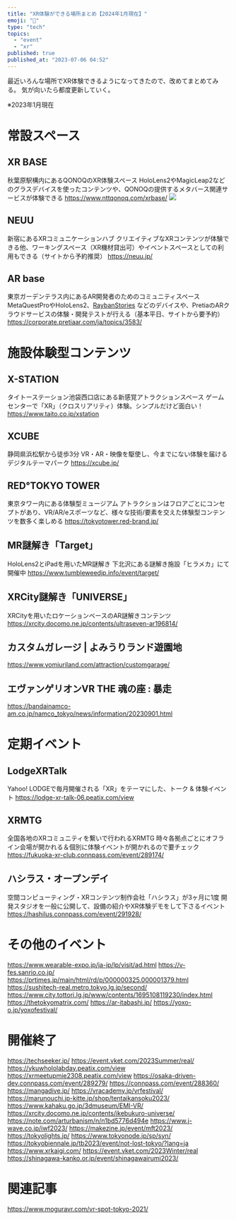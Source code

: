 ```yaml
---
title: "XR体験ができる場所まとめ【2024年1月現在】"
emoji: "🦔"
type: "tech"
topics:
  - "event"
  - "xr"
published: true
published_at: "2023-07-06 04:52"
---
```


最近いろんな場所でXR体験できるようになってきたので、改めてまとめてみる。
気が向いたら都度更新していく。

※2023年1月現在

# 常設スペース
## XR BASE
秋葉原駅構内にあるQONOQのXR体験スペース
HoloLens2やMagicLeap2などのグラスデバイスを使ったコンテンツや、QONOQの提供するメタバース関連サービスが体験できる
https://www.nttqonoq.com/xrbase/
![](https://storage.googleapis.com/zenn-user-upload/62104f52304f-20230706.png)
## NEUU
新宿にあるXRコミュニケーションハブ
クリエイティブなXRコンテンツが体験できる他、ワーキングスペース（XR機材貸出可）やイベントスペースとしての利用もできる（サイトから予約推奨）
https://neuu.jp/
## AR base
東京ガーデンテラス内にあるAR開発者のためのコミュニティスペース
MetaQuestProやHoloLens2、[RaybanStories](https://www.meta.com/jp/glasses/) などのデバイスや、PretiaのARクラウドサービスの体験・開発テストが行える（基本平日、サイトから要予約）
https://corporate.pretiaar.com/ja/topics/3583/

# 施設体験型コンテンツ
## X-STATION
タイトーステーション池袋西口店にある新感覚アトラクションスペース
ゲームセンターで「XR」（クロスリアリティ）体験。シンプルだけど面白い！
https://www.taito.co.jp/xstation
## XCUBE
静岡県浜松駅から徒歩3分
VR・AR・映像を駆使し、今までにない体験を届けるデジタルテーマパーク
https://xcube.jp/
## RED°TOKYO TOWER
東京タワー内にある体験型ミュージアム
アトラクションはフロアごとにコンセプトがあり、VR/AR/eスポーツなど、様々な技術/要素を交えた体験型コンテンツを数多く楽しめる
https://tokyotower.red-brand.jp/
## MR謎解き「Target」
HoloLens2とiPadを用いたMR謎解き
下北沢にある謎解き施設「ヒラメカ」にて開催中
https://www.tumbleweedjp.info/event/target/
## XRCity謎解き「UNIVERSE」
XRCityを用いたロケーションベースのAR謎解きコンテンツ
https://xrcity.docomo.ne.jp/contents/ultraseven-ar196814/
## カスタムガレージ | よみうりランド遊園地
https://www.yomiuriland.com/attraction/customgarage/
## エヴァンゲリオンVR THE 魂の座 : 暴走
https://bandainamco-am.co.jp/namco_tokyo/news/information/20230901.html

# 定期イベント
## LodgeXRTalk
Yahoo! LODGEで毎月開催される「XR」をテーマにした、トーク & 体験イベント
https://lodge-xr-talk-06.peatix.com/view
## XRMTG
全国各地のXRコミュニティを繋いで行われるXRMTG
時々各拠点ごとにオフライン会場が開かれる＆個別に体験イベントが開かれるので要チェック
https://fukuoka-xr-club.connpass.com/event/289174/
## ハシラス・オープンデイ
空間コンピューティング・XRコンテンツ制作会社「ハシラス」が3ヶ月に1度
開発スタジオを一般に公開して、設備の紹介やXR体験デモをして下さるイベント
https://hashilus.connpass.com/event/291928/

# その他のイベント
https://www.wearable-expo.jp/ja-jp/lp/visit/ad.html
https://v-fes.sanrio.co.jp/
https://prtimes.jp/main/html/rd/p/000000325.000001379.html
https://sushitech-real.metro.tokyo.lg.jp/second/
https://www.city.tottori.lg.jp/www/contents/1695108119230/index.html
https://thetokyomatrix.com/
https://ar-itabashi.jp/
https://yoxo-o.jp/yoxofestival/

# 開催終了
https://techseeker.jp/
https://event.vket.com/2023Summer/real/
https://ykuwhololabday.peatix.com/view
https://xrmeetupmie2308.peatix.com/view
https://osaka-driven-dev.connpass.com/event/289279/
https://connpass.com/event/288360/
https://mangadive.jp/
https://vracademy.jp/vrfestival/
https://marunouchi.jp-kitte.jp/shop/tentaikansoku2023/
https://www.kahaku.go.jp/3dmuseum/EMI-VR/
https://xrcity.docomo.ne.jp/contents/ikebukuro-universe/
https://note.com/arturbanism/n/n1bd5776d494e
https://www.j-wave.co.jp/iwf2023/
https://makezine.jp/event/mft2023/
https://tokyolights.jp/
https://www.tokyonode.jp/sp/syn/
https://tokyobiennale.jp/tb2023/event/not-lost-tokyo/?lang=ja
https://www.xrkaigi.com/
https://event.vket.com/2023Winter/real
https://shinagawa-kanko.or.jp/event/shinagawairumi2023/

# 関連記事
https://www.moguravr.com/vr-spot-tokyo-2021/
